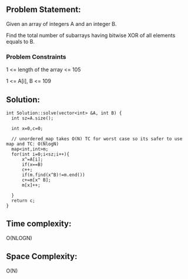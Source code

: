 ## Problem Statement:

Given an array of integers A and an integer B.

Find the total number of subarrays having bitwise XOR of all elements equals to B.

### Problem Constraints
1 <= length of the array <= 105

1 <= A[i], B <= 109
  
  
## Solution:
  
  ~~~
  int Solution::solve(vector<int> &A, int B) {
    int sz=A.size();
    
    int x=0,c=0;

    // unordered_map takes O(N) TC for worst case so its safer to use map and TC: O(NlogN)
    map<int,int>m;
    for(int i=0;i<sz;i++){
        x^=A[i];
        if(x==B)
        c++;
        if(m.find(x^B)!=m.end())
        c+=m[x^ B];
        m[x]++;

    }
    return c;
}
~~~

## Time complexity:
O(NLOGN) 
  
## Space Complexity:
O(N)
  
  
